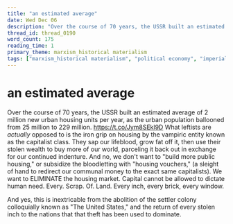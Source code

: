 ```yaml
---
title: "an estimated average"
date: Wed Dec 06
description: "Over the course of 70 years, the USSR built an estimated average of 2 million new urban housing units per year, as the urban population ballooned from 25..."
thread_id: thread_0190
word_count: 175
reading_time: 1
primary_theme: marxism_historical materialism
tags: ["marxism_historical materialism", "political economy", "imperialism_colonialism", "covid_public health politics"]
---
```


# an estimated average

Over the course of 70 years, the USSR built an estimated average of 2 million new urban housing units per year, as the urban population ballooned from 25 million to 229 million. https://t.co/Jym8SEkl9D What leftists are *actually* opposed to is the iron grip on housing by the vampiric entity known as the capitalist class. They sap our lifeblood, grow fat off it, then use their stolen wealth to buy more of our world, parceling it back out in exchange for our continued indenture. And no, we don't want to "build more public housing," or subsidize the bloodletting with "housing vouchers," (a sleight of hand to redirect our communal money to the exact same capitalists). We want to ELIMINATE the housing market. Capital cannot be allowed to dictate human need. Every. Scrap. Of. Land. Every inch, every brick, every window.

And yes, this is inextricable from the abolition of the settler colony colloquially known as "The United States," and the return of every stolen inch to the nations that that theft has been used to dominate.
